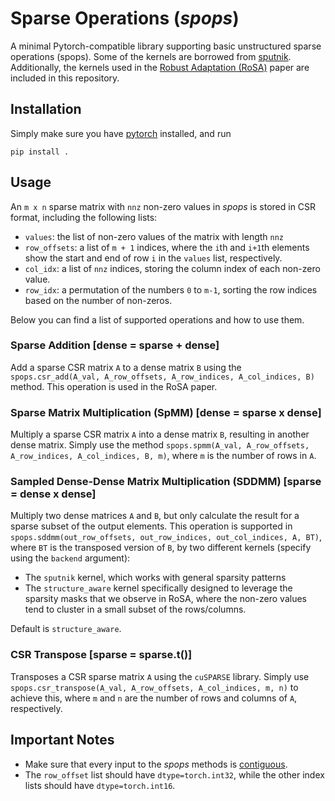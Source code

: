 # Sparse Operations (*spops*)

A minimal Pytorch-compatible library supporting basic unstructured sparse operations (spops). Some of the kernels are borrowed from [sputnik](https://github.com/google-research/sputnik).
Additionally, the kernels used in the [Robust Adaptation (RoSA)](https://arxiv.org/abs/2401.04679) paper are included in this repository.

## Installation
Simply make sure you have [pytorch](https://pytorch.org/) installed, and run 
```
pip install .
```

## Usage
An `m x n` sparse matrix with `nnz` non-zero values in *spops* is stored in CSR format, including the following lists:
- `values`: the list of non-zero values of the matrix with length `nnz`
- `row_offsets`: a list of `m + 1` indices, where the `i`th and `i+1`th elements show the start and end of row `i` in the `values` list, respectively.
- `col_idx`: a list of `nnz` indices, storing the column index of each non-zero value.
- `row_idx`: a permutation of the numbers `0` to `m-1`, sorting the row indices based on the number of non-zeros.

Below you can find a list of supported operations and how to use them.

### Sparse Addition \[dense = sparse + dense\]
Add a sparse CSR matrix `A` to a dense matrix `B` using the `spops.csr_add(A_val, A_row_offsets, A_row_indices, A_col_indices, B)` method. This operation is used in the RoSA paper.

### Sparse Matrix Multiplication (SpMM) \[dense = sparse x dense\]
Multiply a sparse CSR matrix `A` into a dense matrix `B`, resulting in another dense matrix. Simply use the method `spops.spmm(A_val, A_row_offsets, A_row_indices, A_col_indices, B, m)`, where `m` is the number of rows in `A`.

### Sampled Dense-Dense Matrix Multiplication (SDDMM) \[sparse = dense x dense\]
Multiply two dense matrices `A` and `B`, but only calculate the result for a sparse subset of the output elements. This operation is supported in `spops.sddmm(out_row_offsets, out_row_indices, out_col_indices, A, BT)`, where `BT` is the transposed version of `B`, by two different kernels (specify using the `backend` argument):
- The `sputnik` kernel, which works with general sparsity patterns
- The `structure_aware` kernel specifically designed to leverage the sparsity masks that we observe in RoSA, where the non-zero values tend to cluster in a small subset of the rows/columns.

Default is `structure_aware`.

### CSR Transpose \[sparse = sparse.t()\]
Transposes a CSR sparse matrix `A` using the `cuSPARSE` library. Simply use `spops.csr_transpose(A_val, A_row_offsets, A_col_indices, m, n)` to achieve this, where `m` and `n` are the number of rows and columns of `A`, respectively.


## Important Notes
- Make sure that every input to the *spops* methods is [contiguous](https://pytorch.org/docs/stable/generated/torch.Tensor.contiguous.html).
- The `row_offset` list should have `dtype=torch.int32`, while the other index lists should have `dtype=torch.int16`.
